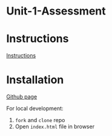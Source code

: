 # Unit-1-Assessment
# Instructions
[Instructions](<https://github.com/SEI-ATL/project-1-assessment>)

# Installation
[Github page](https://richardleung1.github.io/GA_Assessment_1)

For local development:
1. `fork` and `clone` repo
2. Open `index.html` file in browser